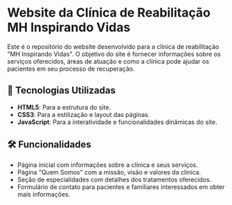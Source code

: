 # Website da Clínica de Reabilitação MH Inspirando Vidas

Este é o repositório do website desenvolvido para a clínica de reabilitação "MH Inspirando Vidas". O objetivo do site é fornecer informações sobre os serviços oferecidos, áreas de atuação e como a clínica pode ajudar os pacientes em seu processo de recuperação.

## 🚀 Tecnologias Utilizadas

- **HTML5**: Para a estrutura do site.
- **CSS3**: Para a estilização e layout das páginas.
- **JavaScript**: Para a interatividade e funcionalidades dinâmicas do site.

## 🛠️ Funcionalidades

- Página inicial com informações sobre a clínica e seus serviços.
- Página "Quem Somos" com a missão, visão e valores da clínica.
- Seção de especialidades com detalhes dos tratamentos oferecidos.
- Formulário de contato para pacientes e familiares interessados em obter mais informações.

